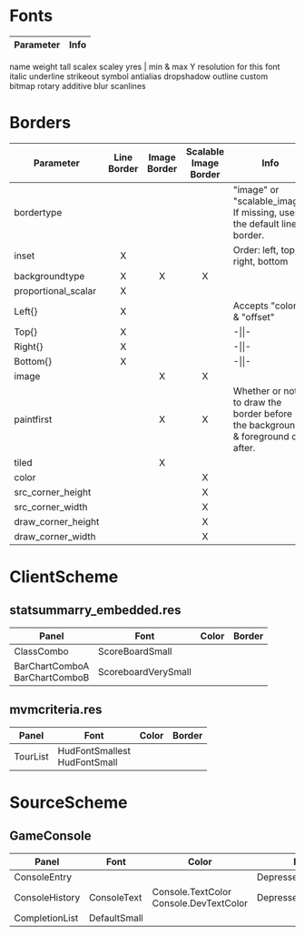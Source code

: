 # Fonts
Parameter | Info
--------- | ----
name
weight
tall
scalex
scaley
yres | min & max Y resolution for this font
italic
underline
strikeout
symbol
antialias
dropshadow
outline
custom
bitmap
rotary
additive
blur
scanlines

# Borders
Parameter | Line Border | Image Border | Scalable Image Border | Info
--------- |:-----------:|:------------:|:---------------------:| ----
bordertype ||||"image" or "scalable_image"<br>If missing, uses the default line border.
inset | X ||| Order: left, top, right, bottom
backgroundtype | X | X | X
proportional_scalar | X | |
Left{} | X | | | Accepts "color" & "offset"
Top{} | X ||| -\|\|-
Right{} | X ||| -\|\|-
Bottom{} | X ||| -\|\|-
image | | X | X
paintfirst | | X | X | Whether or not to draw the border before the background & foreground or after.
tiled | | X
color ||| X
src_corner_height ||| X
src_corner_width ||| X
draw_corner_height ||| X
draw_corner_width ||| X


# ClientScheme

## statsummarry_embedded.res
Panel | Font | Color | Border
----- | ---- | ----- | ------
ClassCombo | ScoreBoardSmall
BarChartComboA<br>BarChartComboB | ScoreboardVerySmall

## mvmcriteria.res
Panel | Font | Color | Border
----- | ---- | ----- | ------
TourList | HudFontSmallest<br>HudFontSmall

# SourceScheme

## GameConsole
Panel | Font | Color | Border
----- | ---- | ----- | ------
ConsoleEntry | | | DepressedButtonBorder
ConsoleHistory | ConsoleText | Console.TextColor<br>Console.DevTextColor | DepressedButtonBorder
CompletionList | DefaultSmall | | 
